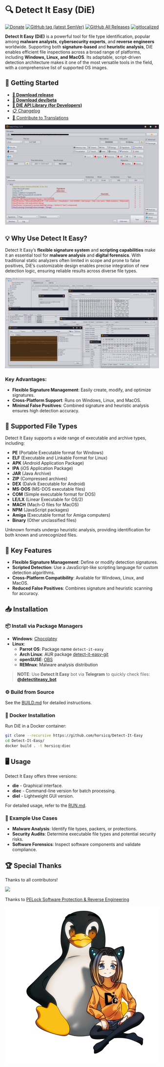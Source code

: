 # 🔍 Detect It Easy (DiE)

[![Donate](https://img.shields.io/badge/Donate-PayPal-green.svg)](https://www.paypal.com/cgi-bin/webscr?cmd=_s-xclick&hosted_button_id=NF3FBD3KHMXDN)
[![GitHub tag (latest SemVer)](https://img.shields.io/github/tag/horsicq/DIE-engine.svg)](http://ntinfo.biz)
[![GitHub All Releases](https://img.shields.io/github/downloads/horsicq/DIE-engine/total.svg)](http://ntinfo.biz)
[![gitlocalized ](https://gitlocalize.com/repo/4736/whole_project/badge.svg)](https://github.com/horsicq/XTranslation)

**Detect It Easy (DiE)** is a powerful tool for file type identification, popular among **malware analysts**, **cybersecurity experts**, and **reverse engineers** worldwide. Supporting both **signature-based** and **heuristic analysis**, DiE enables efficient file inspections across a broad range of platforms, including **Windows, Linux, and MacOS**. Its adaptable, script-driven detection architecture makes it one of the most versatile tools in the field, with a comprehensive list of supported OS images.

## 🚀 Getting Started

- **[💎 Download release](https://github.com/horsicq/DIE-engine/releases)**
- **[🧪 Download dev/beta](https://github.com/horsicq/Detect-It-Easy/releases/tag/Beta)**
- **[🚀 DIE API Library (for Developers)](https://github.com/horsicq/die_library)**
- [📋 Changelog](https://github.com/horsicq/Detect-It-Easy/blob/master/changelog.txt)
- [💬 Contribute to Translations](https://github.com/horsicq/XTranslation)

![Screenshot](docs/1.png)

## 💡 Why Use Detect It Easy?

Detect It Easy’s **flexible signature system** and **scripting capabilities** make it an essential tool for **malware analysis** and **digital forensics**. With traditional static analyzers often limited in scope and prone to false positives, DiE’s customizable design enables precise integration of new detection logic, ensuring reliable results across diverse file types.

![Screenshot](docs/2.png)

### Key Advantages:

- **Flexible Signature Management**: Easily create, modify, and optimize signatures.
- **Cross-Platform Support**: Runs on Windows, Linux, and MacOS.
- **Minimal False Positives**: Combined signature and heuristic analysis ensures high detection accuracy.

## 📄 Supported File Types

Detect It Easy supports a wide range of executable and archive types, including:

- **PE** (Portable Executable format for Windows)
- **ELF** (Executable and Linkable Format for Linux)
- **APK** (Android Application Package)
- **IPA** (iOS Application Package)
- **JAR** (Java Archive)
- **ZIP** (Compressed archives)
- **DEX** (Dalvik Executable for Android)
- **MS-DOS** (MS-DOS executable files)
- **COM** (Simple executable format for DOS)
- **LE/LX** (Linear Executable for OS/2)
- **MACH** (Mach-O files for MacOS)
- **NPM** (JavaScript packages)
- **Amiga** (Executable format for Amiga computers)
- **Binary** (Other unclassified files)

Unknown formats undergo heuristic analysis, providing identification for both known and unrecognized files.

## 🔑 Key Features

- **Flexible Signature Management**: Define or modify detection signatures.
- **Scripted Detection**: Use a JavaScript-like scripting language for custom detection algorithms.
- **Cross-Platform Compatibility**: Available for Windows, Linux, and MacOS.
- **Reduced False Positives**: Combines signature and heuristic scanning for accuracy.

## 📥 Installation

### 📦 Install via Package Managers

- **Windows**: [Chocolatey](https://community.chocolatey.org/packages/die) 
- **Linux**:
  - **Parrot OS**: Package name `detect-it-easy`
  - **Arch Linux**: AUR package [detect-it-easy-git](https://aur.archlinux.org/packages/detect-it-easy-git/)
  - **openSUSE**: [OBS](https://build.opensuse.org/package/show/home:mnhauke/detect-it-easy)
  - **REMnux**: Malware analysis distribution

> **NOTE**: Use **Detect It Easy** bot via **Telegram** to quickly check files: [**@detectiteasy_bot**](https://t.me/detectiteasy_bot)

### ⚙️ Build from Source

See the [BUILD.md](docs/BUILD.md) for detailed instructions.

### 🐳 Docker Installation

Run DiE in a Docker container:

```bash
git clone --recursive https://github.com/horsicq/Detect-It-Easy
cd Detect-It-Easy/
docker build . -t horsicq:diec
```

## 🖥️ Usage

Detect It Easy offers three versions:

- **die** - Graphical interface.
- **diec** - Command-line version for batch processing.
- **diel** - Lightweight GUI version.

For detailed usage, refer to the [RUN.md](docs/RUN.md).

### 🔎 Example Use Cases

- **Malware Analysis**: Identify file types, packers, or protections.
- **Security Audits**: Determine executable file types and potential security risks.
- **Software Forensics**: Inspect software components and validate compliance.

## 🏆 Special Thanks

Thanks to all contributors!

<a href="https://github.com/horsicq/Detect-It-Easy/graphs/contributors">
    <img src="https://contrib.rocks/image?repo=horsicq/Detect-It-Easy" />
</a>

Thanks to [PELock Software Protection & Reverse Engineering](https://www.pelock.com)

![Mascot](mascots/logo.png)
